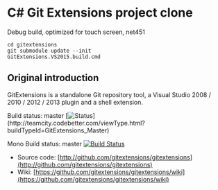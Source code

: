 # C# Git Extensions project clone

Debug build, optimized for touch screen, net451
```
cd gitextensions
git submodule update --init
GitExtensions.VS2015.build.cmd
```

## Original introduction

GitExtensions is a standalone Git repository tool, a Visual Studio 2008 / 2010 / 2012 / 2013 plugin and a shell extension.

Build status: master [![Status](http://teamcity.codebetter.com/app/rest/builds/buildType:\(id:GitExtensions_Master\)/statusIcon)](http://teamcity.codebetter.com/viewType.html?buildTypeId=GitExtensions_Master)

Mono Build status: master
[![Build Status](https://travis-ci.org/gitextensions/gitextensions.svg?branch=master)](https://travis-ci.org/gitextensions/gitextensions)
* Source code: [http://github.com/gitextensions/gitextensions](http://github.com/gitextensions/gitextensions)
* Wiki: [https://github.com/gitextensions/gitextensions/wiki](https://github.com/gitextensions/gitextensions/wiki)
